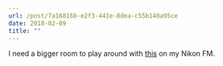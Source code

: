 ```yaml
---
url: /post/7a16816b-e2f3-441e-8dea-c55b140a95ce
date: 2018-02-09
title: ""
---
```


I need a bigger room to play around with [this][1] on my Nikon FM.



 [1]: http://www.kenrockwell.com/nikon/105f25.htm